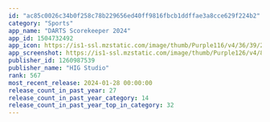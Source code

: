 ```yaml
---
id: "ac85c0026c34b0f258c78b229656ed40ff9816fbcb1ddffae3a8cce629f224b2"
category: "Sports"
app_name: "DARTS Scorekeeper 2024"
app_id: 1504732492
app_icon: https://is1-ssl.mzstatic.com/image/thumb/Purple116/v4/36/39/27/3639275d-294a-4b16-d2f6-cbaf165ade93/AppIcon-1x_U007emarketing-0-7-0-85-220.png/1024x1024bb.png
app_screenshot: https://is1-ssl.mzstatic.com/image/thumb/Purple126/v4/89/92/22/8992221a-0656-f1fd-6964-373dc1256427/4fd7dd7b-42b3-469f-b191-fbd087a06030_Simulator_Screen_Shot_-_iPhone_13_Pro_Max_-_2021-12-25_at_15.53.55.png/1284x2778bb.png
publisher_id: 1260987539
publisher_name: "HIG Studio"
rank: 567
most_recent_release: 2024-01-28 00:00:00
release_count_in_past_year: 27
release_count_in_past_year_category: 14
release_count_in_past_year_top_in_category: 32
---
```

